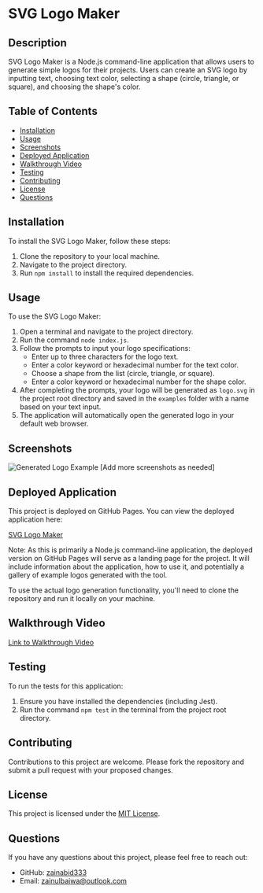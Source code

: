 # SVG Logo Maker

## Description

SVG Logo Maker is a Node.js command-line application that allows users to generate simple logos for their projects. Users can create an SVG logo by inputting text, choosing text color, selecting a shape (circle, triangle, or square), and choosing the shape's color.

## Table of Contents

- [Installation](#installation)
- [Usage](#usage)
- [Screenshots](#screenshots)
- [Deployed Application](#deployed-application)
- [Walkthrough Video](#walkthrough-video)
- [Testing](#testing)
- [Contributing](#contributing)
- [License](#license)
- [Questions](#questions)

## Installation

To install the SVG Logo Maker, follow these steps:

1. Clone the repository to your local machine.
2. Navigate to the project directory.
3. Run `npm install` to install the required dependencies.

## Usage

To use the SVG Logo Maker:

1. Open a terminal and navigate to the project directory.
2. Run the command `node index.js`.
3. Follow the prompts to input your logo specifications:
   - Enter up to three characters for the logo text.
   - Enter a color keyword or hexadecimal number for the text color.
   - Choose a shape from the list (circle, triangle, or square).
   - Enter a color keyword or hexadecimal number for the shape color.
4. After completing the prompts, your logo will be generated as `logo.svg` in the project root directory and saved in the `examples` folder with a name based on your text input.
5. The application will automatically open the generated logo in your default web browser.

## Screenshots

![Generated Logo Example](path/to/your/screenshot.png)
[Add more screenshots as needed]

## Deployed Application

This project is deployed on GitHub Pages. You can view the deployed application here:

[SVG Logo Maker](https://yourusername.github.io/svg-logo-maker)

Note: As this is primarily a Node.js command-line application, the deployed version on GitHub Pages will serve as a landing page for the project. It will include information about the application, how to use it, and potentially a gallery of example logos generated with the tool.

To use the actual logo generation functionality, you'll need to clone the repository and run it locally on your machine.

## Walkthrough Video

[Link to Walkthrough Video](https://drive.google.com/file/d/1hBlozwZDxir02CSrgx41dp1QL4RTeeaZ/view)

## Testing

To run the tests for this application:

1. Ensure you have installed the dependencies (including Jest).
2. Run the command `npm test` in the terminal from the project root directory.

## Contributing

Contributions to this project are welcome. Please fork the repository and submit a pull request with your proposed changes.

## License

This project is licensed under the [MIT License](LICENSE).

## Questions

If you have any questions about this project, please feel free to reach out:

- GitHub: [zainabid333](https://github.com/zainabid333)
- Email: zainulbajwa@outlook.com